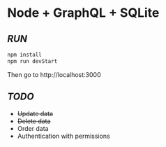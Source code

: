 # Node + GraphQL + SQLite
## _RUN_


```sh
npm install
npm run devStart
```

Then go to http://localhost:3000


## _TODO_

- ~~Update data~~
- ~~Delete data~~
- Order data
- Authentication with permissions